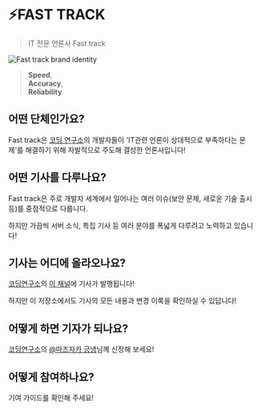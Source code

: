 # ⚡FAST TRACK

> IT 전문 언론사 Fast track

![Fast track brand identity](https://user-images.githubusercontent.com/56998563/122230027-3915bc80-cef4-11eb-8a8a-fb8b31c25151.png)

>**Speed**,<br>**Accuracy**,<br>**Reliability**

## 어떤 단체인가요?

Fast track은 [코딩 연구소][1]의 개발자들이
'IT관련 언론이 상대적으로 부족하다는 문제'를 해결하기 위해
자발적으로 주도해 결성한 언론사입니다!

## 어떤 기사를 다루나요?

Fast track은 주로 개발자 세계에서 일어나는 여러 이슈(보안 문제, 새로운 기술 출시 등)를 중점적으로 다룹니다.

하지만 가끔씩 서버 소식, 특집 기사 등 여러 분야를 폭넓게 다루려고 노력하고 있습니다!

## 기사는 어디에 올라오나요?

[코딩연구소][1]의 [이 채널](https://discord.com/channels/687271752224735233/854377828967252038)에 기사가 발행됩니다!

하지만 이 저장소에서도 기사의 모든 내용과 변경 이록을 확인하실 수 있답니다!

## 어떻게 하면 기자가 되나요?

[코딩연구소][1]의 [@마즈자카 긍냉](https://discord.com/users/375206428413001729)님께 신정해 보세요!

## 어떻게 참여하나요?

기여 가이드를 확인해 주세요!

[1]: https://discord.gg/coding-lab